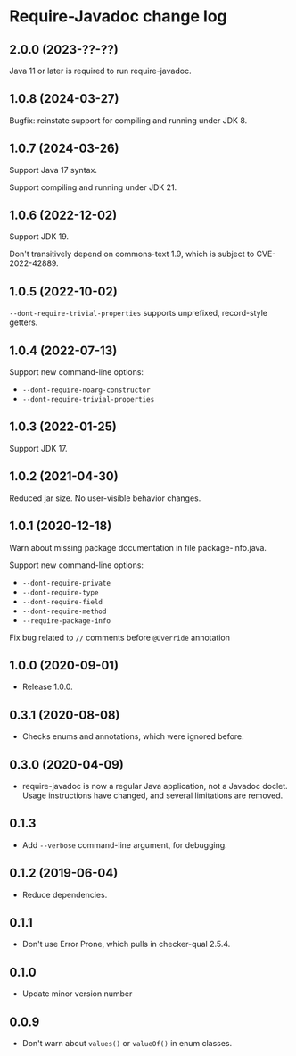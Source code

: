 # Require-Javadoc change log

## 2.0.0 (2023-??-??)

Java 11 or later is required to run require-javadoc.

## 1.0.8 (2024-03-27)

Bugfix: reinstate support for compiling and running under JDK 8.

## 1.0.7 (2024-03-26)

Support Java 17 syntax.

Support compiling and running under JDK 21.

## 1.0.6 (2022-12-02)

Support JDK 19.

Don't transitively depend on commons-text 1.9, which is subject to CVE-2022-42889.

## 1.0.5 (2022-10-02)

`--dont-require-trivial-properties` supports unprefixed, record-style getters.

## 1.0.4 (2022-07-13)

Support new command-line options:
 * `--dont-require-noarg-constructor`
 * `--dont-require-trivial-properties`

## 1.0.3 (2022-01-25)

Support JDK 17.

## 1.0.2 (2021-04-30)

Reduced jar size.  No user-visible behavior changes.

## 1.0.1 (2020-12-18)

Warn about missing package documentation in file package-info.java.

Support new command-line options:
 * `--dont-require-private`
 * `--dont-require-type`
 * `--dont-require-field`
 * `--dont-require-method`
 * `--require-package-info`

Fix bug related to `//` comments before `@Override` annotation

## 1.0.0 (2020-09-01)

- Release 1.0.0.

## 0.3.1 (2020-08-08)

- Checks enums and annotations, which were ignored before.

## 0.3.0 (2020-04-09)

- require-javadoc is now a regular Java application, not a Javadoc doclet.
  Usage instructions have changed, and several limitations are removed.

## 0.1.3

- Add `--verbose` command-line argument, for debugging.

## 0.1.2 (2019-06-04)

- Reduce dependencies.

## 0.1.1

- Don't use Error Prone, which pulls in checker-qual 2.5.4.

## 0.1.0

- Update minor version number

## 0.0.9

- Don't warn about `values()` or `valueOf()` in enum classes.
